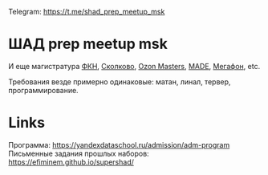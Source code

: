 Telegram: https://t.me/shad_prep_meetup_msk

# ШАД prep meetup msk

И еще магистратура [ФКН](https://www.hse.ru/ma/datasci/), [Сколково](http://msc.skoltech.ru/nauki-o-dannykh), [Ozon Masters](https://ozonmasters.ru), [MADE](https://made.mail.ru), [Мегафон](http://bigdatacamp.megafon.ru), etc.

Требования везде примерно одинаковые: матан, линал, тервер, программирование.

# Links

Программа: <https://yandexdataschool.ru/admission/adm-program>  
Письменные задания прошлых наборов: <https://efiminem.github.io/supershad/>  

